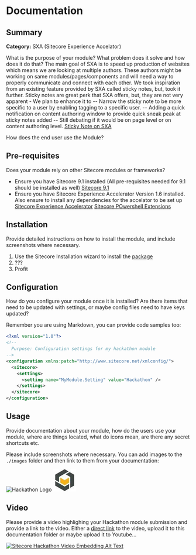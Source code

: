 # Documentation




## Summary

**Category:** SXA (Sitecore Experience Accelator)

What is the purpose of your module? What problem does it solve and how does it do that?
The main goal of SXA is to speed up production of websites which means we are looking at multiple authors. 
These authors might be working on same modules/pages/components and will need a way to properly communicate and connect with each other. 
We took inspiration from an existing feature provided by SXA called sticky notes, but, took it further. 
Sticky notes are great perk that SXA offers, but, they are not very apparent - We plan to enhance it to 
-- Narrow the sticky note to be more specific to a user by enabling tagging to a specific user. 
-- Adding a quick notification on content authoring window to provide quick sneak peak at sticky notes added
    -- Still debating if it would be on page level or on content authoring level.
[Sticky Note on SXA](https://doc.sitecore.net/sitecore_experience_accelerator/working_with_content/adding_and_changing_content/add_a_sticky_note "Sticky Note")

How does the end user use the Module?

## Pre-requisites

Does your module rely on other Sitecore modules or frameworks?

- Ensure you have Sitecore 9.1 installed (All pre-requisites needed for 9.1 should be installed as well)
  [Sitecore 9.1](https://doc.sitecore.net/sitecore_experience_accelerator/setting_up_and_configuring "Sitecore 9.1")
- Ensure you have Sitecore Experience Accelerator Version 1.6 installed. Also ensure to install any dependencies for the accelator to be set up
  [Sitecore Experience Accelerator](https://doc.sitecore.net/sitecore_experience_accelerator/setting_up_and_configuring "Set up SXA")
  [Sitecore POwershell Extensions](https://marketplace.sitecore.net/Modules/Sitecore_PowerShell_console.aspx "Set up PowerShell Extensions")

## Installation

Provide detailed instructions on how to install the module, and include screenshots where necessary.

1. Use the Sitecore Installation wizard to install the [package](#link-to-package)
2. ???
3. Profit

## Configuration

How do you configure your module once it is installed? Are there items that need to be updated with settings, or maybe config files need to have keys updated?

Remember you are using Markdown, you can provide code samples too:

```xml
<?xml version="1.0"?>
<!--
  Purpose: Configuration settings for my hackathon module
-->
<configuration xmlns:patch="http://www.sitecore.net/xmlconfig/">
  <sitecore>
    <settings>
      <setting name="MyModule.Setting" value="Hackathon" />
    </settings>
  </sitecore>
</configuration>
```

## Usage

Provide documentation  about your module, how do the users use your module, where are things located, what do icons mean, are there any secret shortcuts etc.

Please include screenshots where necessary. You can add images to the `./images` folder and then link to them from your documentation:

![Hackathon Logo](images/hackathon.png?raw=true "Hackathon Logo")
![Verndale Logo](images/verndale.jpg?raw=true "Verndale Logo")



## Video

Please provide a video highlighing your Hackathon module submission and provide a link to the video. Either a [direct link](https://www.youtube.com/watch?v=EpNhxW4pNKk) to the video, upload it to this documentation folder or maybe upload it to Youtube...

[![Sitecore Hackathon Video Embedding Alt Text](https://img.youtube.com/vi/EpNhxW4pNKk/0.jpg)](https://www.youtube.com/watch?v=EpNhxW4pNKk)
